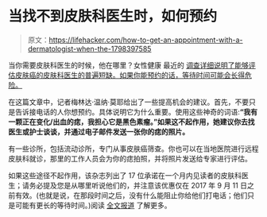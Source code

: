 # 当找不到皮肤科医生时，如何预约

> 原文：<https://lifehacker.com/how-to-get-an-appointment-with-a-dermatologist-when-the-1798397585>

当你需要皮肤科医生的时候，他在哪里？女性健康 最近的 [调查详细说明了能够评估皮肤癌的皮肤科医生的普遍短缺。如果你能预约的话，等待时间可能会长得危险。](http://www.womenshealthmag.com/dermatology-deserts) 



在这篇文章中，记者梅林达·温纳·莫耶给出了一些提高机会的建议。首先，不要只是告诉接电话的人你想预约。具体说明它为什么重要。使用这些神奇的词语:**“我有一颗正在变化/出血的痣，我担心它是黑色素瘤。”如果这不起作用，她建议你去找医生或护士谈谈，并通过电子邮件发送一张你的痣的照片。**

有一些诊所，包括流动诊所，专门从事皮肤癌筛查。你也可以在当地医院进行远程皮肤科就诊，那里的工作人员会为你的痣拍照，并将照片发送给专家进行评估。

如果这些途径不起作用，该杂志列出了 17 位承诺在一个月内见读者的皮肤科医生；请务必提及您是从哪里听说他们的，并注意该优惠仅在 2017 年 9 月 11 日之前有效。(也就是说，在那段时间之后，没有什么能阻止你给他们打电话；他们只是可能有更长的等待时间。)阅读 [全文报道](https://t.co/Y6jJNz3vje) 了解更多。